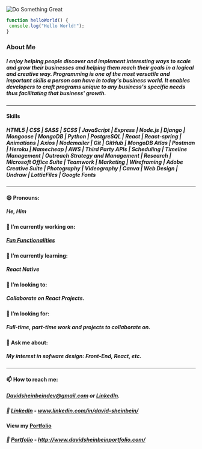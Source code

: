 ![Do Something Great](https://images.unsplash.com/photo-1504805572947-34fad45aed93?ixlib=rb-1.2.1&ixid=eyJhcHBfaWQiOjEyMDd9&auto=format&fit=crop&w=1200&q=80)

```javascript
function helloWorld() {
 console.log("Hello World!");
}
```
### About Me
#####  I enjoy helping people discover and implement interesting ways to scale and grow their businesses and helping them reach their goals in a logical and creative way. Programming is one of the most versatile and important skills a person can have in today's business world. It enables developers to craft programs unique to any business's specific needs thus facilitating that business' growth.
- - -

#### Skills
##### HTML5 | CSS | SASS | SCSS | JavaScript | Express | Node.js | Django | Mongoose | MongoDB | Python | PostgreSQL | React | React-spring | Animations | Axios | Nodemailer | Git | GitHub | MongoDB Atlas | Postman | Heroku | Namecheap | AWS | Third Party APIs | Scheduling | Timeline Management | Outreach Strategy and Management | Research | Microsoft Office Suite | Teamwork | Marketing | Wireframing | Adobe Creative Suite | Photography | Videography | Canva | Web Design | Undraw | LottieFiles | Google Fonts 
- - -

#### 😄 Pronouns:
##### He, Him

#### 🔭 I’m currently working on: 
##### [Fun Functionalities](https://github.com/davesheinbein/fun-functionalities)

#### 🌱 I’m currently learning:
##### React Native

#### 👯 I’m looking to:
##### Collaborate on React Projects.

#### 🤔 I’m looking for:
##### Full-time, part-time work and projects to collaborate on.

#### 💬 Ask me about:
##### My interest in sofware design: Front-End, React, etc.
- - -

#### 📫 How to reach me:
##### [Davidsheinbeindev@gmail.com](Davidsheinbeindev@gmail.com) or [LinkedIn](www.linkedin.com/in/david-sheinbein/).
##### :link: [LinkedIn](www.linkedin.com/in/david-sheinbein/) - www.linkedin.com/in/david-sheinbein/

#### View my [Portfolio](http://www.davidsheinbeinportfolio.com/)
##### :link: [Portfolio](http://www.davidsheinbeinportfolio.com/) - http://www.davidsheinbeinportfolio.com/ 
